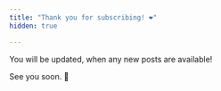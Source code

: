 ```yaml
---
title: "Thank you for subscribing! ❤️"
hidden: true

---
```


You will be updated, when any new posts are available!

See you soon. 👋
